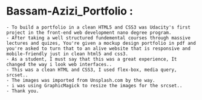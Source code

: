 # Bassam-Azizi_Portfolio :

    - To build a portfolio in a clean HTML5 and CSS3 was Udacity's first project in the front-end web development nano degree program.
    - After taking a well structured fundemental courses through massive lectures and quizes, You're given a mockup design portfolio in pdf and you're asked to turn that to an alive website that is responsive and mobile-friendly just in clean html5 and css3.
    - As a student, I must say that this was a great experience, It changed the way i look web interfaces..
    - This was a clean HTML and CSS3, I used flex-box, media query, srcset..
    - The images was imported from Unsplash.com by the way.
    - i was using GraphicMagick to resize the images for the srcset..
    - Thank you.